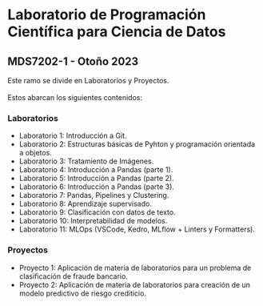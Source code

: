 # Laboratorio de Programación Científica para Ciencia de Datos
## MDS7202-1 - Otoño 2023

Este ramo se divide en Laboratorios y Proyectos. <br>
<br>
Estos abarcan los siguientes contenidos: <br>

### Laboratorios

- Laboratorio 1: Introducción a Git.
- Laboratorio 2: Estructuras básicas de Pyhton y programación orientada a objetos.
- Laboratorio 3: Tratamiento de Imágenes.
- Laboratorio 4: Introducción a Pandas (parte 1).
- Laboratorio 5: Introducción a Pandas (parte 2).
- Laboratorio 6: Introducción a Pandas (parte 3).
- Laboratorio 7: Pandas, Pipelines y Clustering.
- Laboratorio 8: Aprendizaje supervisado.
- Laboratorio 9: Clasificación con datos de texto.
- Laboratorio 10: Interpretabilidad de modelos.
- Laboratorio 11: MLOps (VSCode, Kedro, MLflow + Linters y Formatters).

### Proyectos

- Proyecto 1: Aplicación de materia de laboratorios para un problema de clasificación de fraude bancario.
- Proyecto 2: Aplicación de materia de laboratorios para creación de un modelo predictivo de riesgo crediticio.
